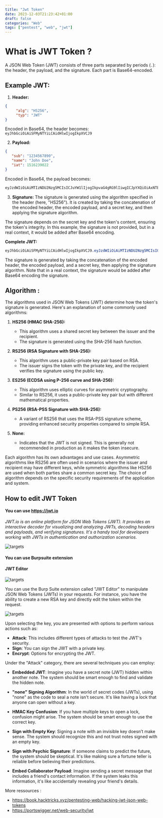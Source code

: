 ```yaml
---
title: "Jwt Token"
date: 2023-12-03T21:23:42+01:00
draft: false
categories: "Web"
tags: ["pentest", "web", "jwt"]
---
```

# What is JWT Token ? 

A JSON Web Token (JWT) consists of three parts separated by periods (`.`): the header, the payload, and the signature. Each part is Base64-encoded.

## **Example JWT:**

1. **Header:**

```json
{
	 "alg": "HS256",
	 "typ": "JWT" 
}
```

Encoded in Base64, the header becomes: `eyJhbGciOiAiSFMyNTYiLCAidHlwIjogIkpXVCJ9`

2. **Payload:**

 ```json
 {
	"sub": "1234567890",
	"name": "John Doe",
	"iat": 1516239022 
 }
 ```

Encoded in Base64, the payload becomes:  
```css
eyJzdWIiOiAiMTIzNDU2Nzg5MCIsICJuYW1lIjogIkpvaG4gRG9lIiwgICJpYXQiOiAxNTE2MjM5MDIyfQ
 ```
3. **Signature:** The signature is generated using the algorithm specified in the header (here, "HS256"). It is created by taking the concatenation of the encoded header, the encoded payload, and a secret key, and then applying the signature algorithm.

The signature depends on the secret key and the token's content, ensuring the token's integrity. In this example, the signature is not provided, but in a real context, it would be added after Base64 encoding.


**Complete JWT:**

```css
eyJhbGciOiAiSFMyNTYiLCAidHlwIjogIkpXVCJ9.eyJzdWIiOiAiMTIzNDU2Nzg5MCIsICJuYW1lIjogIkpvaG4gRG9lIiwgICJpYXQiOiAxNTE2MjM5MDIyfQ.
```
The signature is generated by taking the concatenation of the encoded header, the encoded payload, and a secret key, then applying the signature algorithm. Note that in a real context, the signature would be added after Base64 encoding the signature.

## Algorithm :

The algorithms used in JSON Web Tokens (JWT) determine how the token's signature is generated. Here's an explanation of some commonly used algorithms:

1. **HS256 (HMAC SHA-256):**
   - This algorithm uses a shared secret key between the issuer and the recipient.
   - The signature is generated using the SHA-256 hash function.

2. **RS256 (RSA Signature with SHA-256):**
   - This algorithm uses a public-private key pair based on RSA.
   - The issuer signs the token with the private key, and the recipient verifies the signature using the public key.

3. **ES256 (ECDSA using P-256 curve and SHA-256):**
   - This algorithm uses elliptic curves for asymmetric cryptography.
   - Similar to RS256, it uses a public-private key pair but with different mathematical properties.

4. **PS256 (RSA-PSS Signature with SHA-256):**
   - A variant of RS256 that uses the RSA-PSS signature scheme, providing enhanced security properties compared to simple RSA.

5. **None:**
   - Indicates that the JWT is not signed. This is generally not recommended in production as it makes the token insecure.

Each algorithm has its own advantages and use cases. Asymmetric algorithms like RS256 are often used in scenarios where the issuer and recipient may have different keys, while symmetric algorithms like HS256 are used when both parties share a common secret key. The choice of algorithm depends on the specific security requirements of the application and system.


## How to edit JWT Token 

#### You can use https://jwt.io 

  
*JWT.io is an online platform for JSON Web Tokens (JWT). It provides an interactive decoder for visualizing and analyzing JWTs, decoding headers and payloads, and verifying signatures. It's a handy tool for developers working with JWTs in authentication and authorization scenarios.*

![targets](/img/jwtio.png)

#### You can use Burpsuite extension 

#### JWT Editor

![targets](/img/ext_jwt.png)


You can use the Burp Suite extension called "JWT Editor" to manipulate JSON Web Tokens (JWTs) in your requests. For instance, you have the ability to create a new RSA key and directly edit the token within the request.

![targets](/img/ext_request.png)


Upon selecting the key, you are presented with options to perform various actions such as:

- **Attack**: This includes different types of attacks to test the JWT's security.
- **Sign**: You can sign the JWT with a private key.
- **Encrypt**: Options for encrypting the JWT.

Under the "Attack" category, there are several techniques you can employ:

- **Embedded JWT**: Imagine you have a secret note (JWT) hidden within another note. The system should be smart enough to find and validate the hidden note.

- **"none" Signing Algorithm**: In the world of secret codes (JWTs), using "none" as the code to seal a note isn't secure. It's like having a lock that anyone can open without a key.

- **HMAC Key Confusion**: If you have multiple keys to open a lock, confusion might arise. The system should be smart enough to use the correct key.

- **Sign with Empty Key**: Signing a note with an invisible key doesn’t make sense. The system should recognize this and not trust notes signed with an empty key.

- **Sign with Psychic Signature**: If someone claims to predict the future, the system should be skeptical. It's like making sure a fortune teller is reliable before believing their predictions.
- **Embed Collaborator Payload**: Imagine sending a secret message that includes a friend's contact information. If the system leaks this information, it's like accidentally revealing your friend's details.


More ressources : 
- https://book.hacktricks.xyz/pentesting-web/hacking-jwt-json-web-tokens
- https://portswigger.net/web-security/jwt